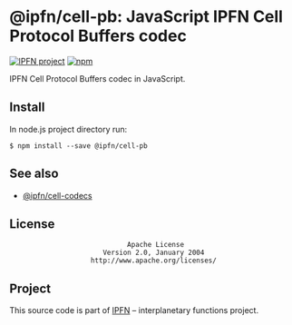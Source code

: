 # @ipfn/cell-pb: JavaScript IPFN Cell Protocol Buffers codec

[![IPFN project](https://img.shields.io/badge/project-IPFN-blue.svg?style=flat-square)](https://github.com/ipfn)
[![npm](https://img.shields.io/npm/v/@ipfn/cell-pb.svg?maxAge=8640&style=flat-square)](https://www.npmjs.com/package/@ipfn/cell-pb)

IPFN Cell Protocol Buffers codec in JavaScript.

## Install

In node.js project directory run:

```console
$ npm install --save @ipfn/cell-pb
```

## See also

* [@ipfn/cell-codecs](https://github.com/ipfn/js-ipfn-cell-codecs)

## License

                                 Apache License
                           Version 2.0, January 2004
                        http://www.apache.org/licenses/

## Project

This source code is part of [IPFN](https://github.com/ipfn) – interplanetary functions project.
